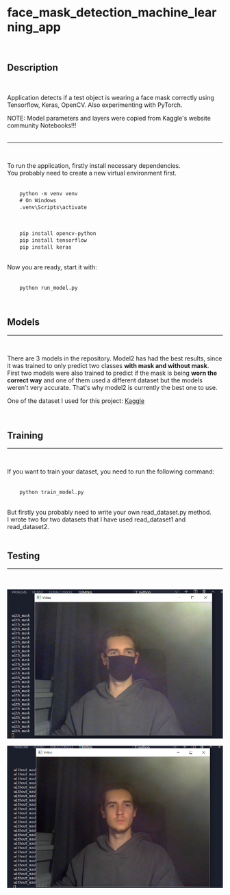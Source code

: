 # face_mask_detection_machine_learning_app

<br>

## Description

<br>

Application detects if a test object is wearing a face mask correctly using Tensorflow, Keras, OpenCV. Also experimenting with PyTorch.

NOTE: Model parameters and layers were copied from Kaggle's website community Notebooks!!!
<br><br>

---

<br>

To run the application, firstly install necessary dependencies.<br>
You probably need to create a new virtual environment first.<br><br>

        python -m venv venv
        # On Windows
        .venv\Scripts\activate

<br>

        pip install opencv-python
        pip install tensorflow
        pip install keras

<br>
Now you are ready, start it with:
<br><br>

        python run_model.py

<br>

## Models

---

<br>

There are 3 models in the repository. Model2 has had the best results, since it was trained to only predict two classes **with mask and without mask**. First two models were also trained to predict if the mask is being **worn the correct way** and one of them used a different dataset but the models weren't very accurate. That's why model2 is currently the best one to use.

One of the dataset I used for this project: [Kaggle](https://www.kaggle.com/andrewmvd/face-mask-detection)

<br>

## Training

---

<br>

If you want to train your dataset, you need to run the following command:
<br><br>

        python train_model.py

<br>
But firstly you probably need to write your own read_dataset.py method.<br> I wrote two for two datasets that I have used read_dataset1 and read_dataset2.
<br><Br>

## Testing

---
<br><Br>
<img src="git_images/withh.png" class="img-responsive" alt="">

<img src="git_images/withoutt.png" class="img-responsive" alt="">
